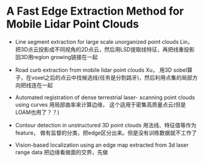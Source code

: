 # A Fast Edge Extraction Method for Mobile Lidar Point Clouds

- Line segment extraction for large scale unorganized point clouds
Lin，把3D点云投影成不同视角的2D点云，然后用LSD提取线特征，再把线重投影回3D用region growing链接在一起

- Road curb extraction from mobile lidar point clouds
Xu， 用3D sobel算子，在voxel之后的点云中找候选线(任务是分割路牙)，然后利用点集的局部方向把线连在一起

- Automated registration of dense terrestrial laser- scanning point clouds using curves
用局部曲率来计算边缘， 这个适用于密集高质量点云(但是LOAM也用了？？)

- Contour detection in unstructured 3D point clouds
用法线、特征值等作为feature， 做有监督的分类，把edge区分出来。但是没有训练数据就不工作了

- Vision-based localization using an edge map extracted from 3d laser range data
把边缘看做面的交界，先做